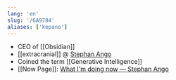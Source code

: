 ```yaml
---
lang: 'en'
slug: '/6A9784'
aliases: ['kepano']
---
```


- CEO of [[Obsidian]]
- [[extracranial]] @ [Stephan Ango](https://stephanango.com/)
- Coined the term [[Generative Intelligence]]
- [[Now Page]]: [What I'm doing now — Stephan Ango](https://stephanango.com/now)
